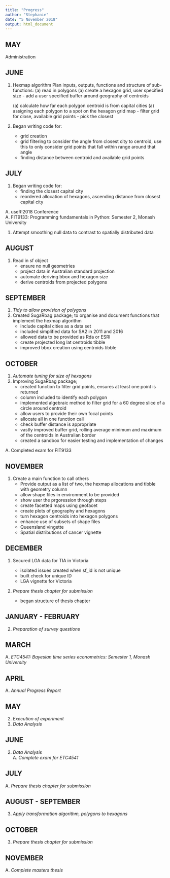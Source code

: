 ```yaml
---
title: "Progress"
author: "Stephanie"
date: "5 November 2018"
output: html_document
---
```


## MAY

Administration

## JUNE 

1. Hexmap algorithm
    Plan inputs, outputs, functions and structure of sub-functions:
    (a)  read in polygons
    (a)  create a hexagon grid, user specified size
        - add a user specified buffer around geography of centroids
        
    (a)  calculate how far each polygon centroid is from capital cities
    (a)  assigning each polygon to a spot on the hexagon grid map
        - filter grid for close, available grid points
        - pick the closest

1. Began writing code for:
    - grid creation
    - grid filtering to consider the angle from closest city to centroid, use this to only consider grid points that fall within range around that angle 
    - finding distance between centroid and available grid points

## JULY

1. Began writing code for:
    - finding the closest capital city
    - reordered allocation of hexagons, ascending distance from closest capital city
    
A. useR!2018 Conference                                    
A. FIT9133: Programming fundamentals in Python: Semester 2, Monash University 

1. Attempt smoothing null data to contrast to spatially distributed data

## AUGUST

1. Read in sf object
    - ensure no null geometries
    - project data in Australian standard projection
    - automate deriving bbox and hexagon size
    - derive centroids from projected polygons
    


##  SEPTEMBER

1. *Tidy to allow provision of polygons*
1. Created SugaRbag package; to organise and document functions that implement the hexmap algorithm
    - include capital cities as a data set
    - included simplified data for SA2 in 2011 and 2016
    - allowed data to be provided as Rda or ESRI
    - create projected long lat centroids tibble 
    - improved bbox creation using centroids tibble


##  OCTOBER

1. *Automate tuning for size of hexagons*
1. Improving SugaRbag package;
    - created function to filter grid points, ensures at least one point is returned
    - column included to identify each polygon
    - implemented algebraic method to filter grid for a 60 degree slice of a circle around centroid
    - allow users to provide their own focal points
    - allocate all in one function call
    - check buffer distance is appropriate
    - vastly improved buffer grid, rolling average minimum and maximum of the centroids in Australian border
    - created a sandbox for easier testing and implementation of changes

A. Completed exam for FIT9133

##  NOVEMBER


1. Create a main function to call others
    - Provide output as a list of two, the hexmap allocations and tibble with geometry column
    - allow shape files in environment to be provided
    - show user the prgoression through steps
    - create facetted maps using geofacet
    - create plots of geography and hexagons
    - turn hexagon centroids into hexagon polygons
    - enhance use of subsets of shape files
    - Queensland vingette
    - Spatial distributions of cancer vignette
    
## DECEMBER

1. Secured LGA data for TIA in Victoria
    - isolated issues created when sf_id is not unique
    - built check for unique ID
    - LGA vignette for Victoria
    

1. *Prepare thesis chapter for submission*
    - began structure of thesis chapter

##  JANUARY - FEBRUARY

2. *Preparation of survey questions*

## MARCH

A. *ETC4541: Bayesian time series econometrics: Semester 1, Monash University*

## APRIL 

A. *Annual Progress Report*                         

## MAY

2. *Execution of experiment*              
2. *Data Analysis*                

## JUNE

2. *Data Analysis*  
A. *Complete exam for ETC4541*

## JULY

A. *Prepare thesis chapter for submission* 

## AUGUST - SEPTEMBER

3. *Apply transformation algorithm, polygons to hexagons*

## OCTOBER

3. *Prepare thesis chapter for submission*               

## NOVEMBER

A. *Complete masters thesis*                             
